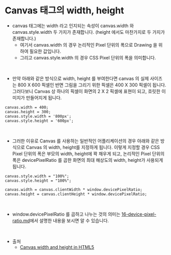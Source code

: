 # Canvas 태그의 width, height

- canvas 태그에는 width 라고 인지되는 속성이 canvas.width 와 canvas.style.width 두 가지가 존재합니다. (height 에서도 마찬가지로 두 가지가 존재합니다.)
  - 여기서 canvas.width 의 경우 논리적인 Pixel 단위의 폭으로 Drawing 을 위하여 필요한 값입니다.
  - 그리고 canvas.style.width 의 경우 CSS Pixel 단위의 폭을 의미합니다.

<br />

- 만약 아래와 같은 방식으로 width, height 를 부여한다면 canvas 의 실제 사이즈는 800 X 600 픽셀인 반면 그림을 그리기 위한 픽셀은 400 X 300 픽셀이 됩니다. 그러다보니 Canvas 상 하나의 픽셀이 화면의 2 X 2 픽셀에 표현이 되고, 흐릿한 이미지가 만들어지게 됩니다.

```
canvas.width = 400;
canvas.height = 300; 
canvas.style.width = '800px';
canvas.style.height = '600px';
```

<br />

- 그러한 이유로 Canvas 를 사용하는 일반적인 어플리케이션의 경우 아래와 같은 방식으로 Canvas 의 width, height를 지정하게 됩니다. 이렇게 지정할 경우 CSS Pixel 단위의 폭은 부모의 width, height에 꽉 채우게 되고, 논리적인 Pixel 단위의 폭은 devicePixelRatio 를 곱한 화면의 최대 해상도의 width, height가 사용되게 됩니다.

```
canvas.style.width = "100%";
canvas.style.height = "100%";

canvas.width = canvas.clientWidth * window.devicePixelRatio;
canvas.height = canvas.clientHeight * window.devicePixelRatio;
```

<br />

- window.devicePixelRatio 를 곱하고 나누는 것의 의미는 [16-device-pixel-ratio.md](https://github.com/muilyang12/what_i_studied/blob/main/16-device-pixel-ratio.md?plain=1)에서 설명한 내용을 보시면 알 수 있습니다.

<br />

- 출처
  - [Canvas width and height in HTML5](https://stackoverflow.com/questions/4938346/canvas-width-and-height-in-html5)
